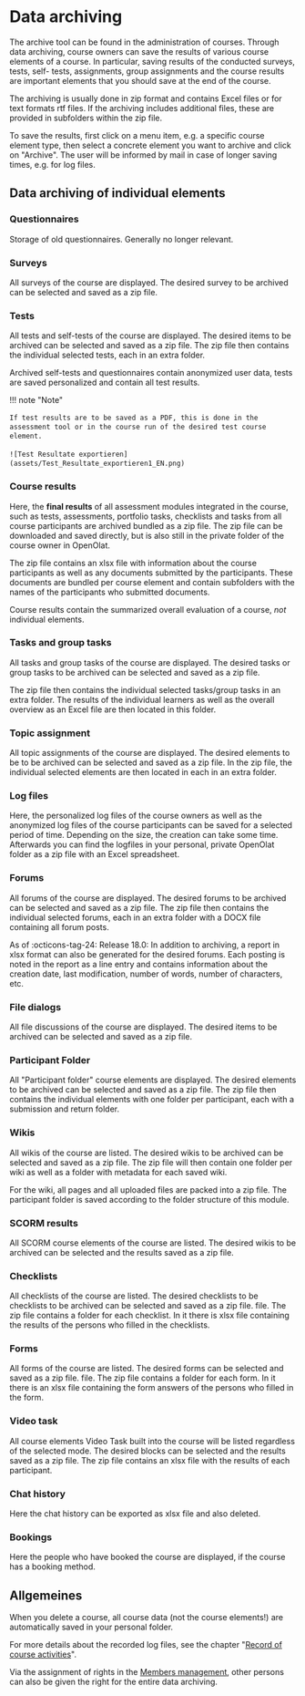 # Data archiving

The archive tool can be found in the administration of courses. Through data archiving, course owners can save the results of various course elements of a course. In particular, saving results of the conducted surveys, tests, self- tests, assignments, group assignments and the course results are important elements that you should save at the end of the course.

The archiving is usually done in zip format and contains Excel files or for text formats rtf files. If the archiving includes additional files, these are provided in subfolders within the zip file.

To save the results, first click on a menu item, e.g. a specific course element type, then select a concrete element you want to archive and click on "Archive". The user will be informed by mail in case of longer saving times, e.g. for log files.

## Data archiving of individual elements

### Questionnaires

Storage of old questionnaires. Generally no longer relevant.

### Surveys

 All surveys of the course are displayed. The desired survey to be archived can be selected and saved as a zip file.  

### Tests

All tests and self-tests of the course are displayed. The desired items to be archived can be selected and saved as a zip file. The zip file then contains the individual selected tests, each in an extra folder.

Archived self-tests and questionnaires contain anonymized user data, tests are saved personalized and contain all test results. 


!!! note "Note"

    If test results are to be saved as a PDF, this is done in the assessment tool or in the course run of the desired test course element.

    ![Test Resultate exportieren](assets/Test_Resultate_exportieren1_EN.png)

  
### Course results

Here, the **final results** of all assessment modules integrated in the course, such as tests, assessments, portfolio tasks, checklists and tasks from all course participants are archived bundled as a zip file. The zip file can be downloaded and saved directly, but is also still in the private folder of the course owner in OpenOlat.

The zip file contains an xlsx file with information about the course participants as well as any documents submitted by the participants. These documents are bundled per course element and contain subfolders with the names of the participants who submitted documents.

Course results contain the summarized overall evaluation of a course, _not_ individual elements.  
  
### Tasks and group tasks

All tasks and group tasks of the course are displayed. The desired tasks or group tasks to be archived can be selected and saved as a zip file.

The zip file then contains the individual selected tasks/group tasks in an extra folder. The results of the individual learners as well as the overall overview as an Excel file are then located in this folder.  
  
### Topic assignment

All topic assignments of the course are displayed. The desired elements to be to be archived can be selected and saved as a zip file. In the zip file, the individual selected elements are then located in each in an extra folder.

### Log files

Here, the personalized log files of the course owners as well as the anonymized log files of the course participants can be saved for a selected period of time. Depending on the size, the creation can take some time. Afterwards you can find the logfiles in your personal, private OpenOlat folder as a zip file with an Excel spreadsheet.  

### Forums

All forums of the course are displayed. The desired forums to be archived can be selected and saved as a zip file. The zip file then contains the individual selected forums, each in an extra folder with a DOCX file containing all forum posts.  

As of :octicons-tag-24: Release 18.0: In addition to archiving, a report in xlsx format can also be generated for the desired forums. Each posting is noted in the report as a line entry and contains information about the creation date, last modification, number of words, number of characters, etc. 

### File dialogs  

All file discussions of the course are displayed. The desired items to be archived can be selected and saved as a zip file.  

### Participant Folder

All "Participant folder" course elements are displayed. The desired elements to be archived can be selected and saved as a zip file. The zip file then contains the individual elements with one folder per participant, each with a submission and return folder.  

### Wikis

All wikis of the course are listed. The desired wikis to be archived can be selected and saved as a zip file. The zip file will then contain one folder per wiki as well as a folder with metadata for each saved wiki.

For the wiki, all pages and all uploaded files are packed into a zip file. The participant folder is saved according to the folder structure of this module.  
  
### SCORM results

All SCORM course elements of the course are listed. The desired wikis to be archived can be selected and the results saved as a zip file.

### Checklists

All checklists of the course are listed. The desired checklists to be checklists to be archived can be selected and saved as a zip file. file. The zip file contains a folder for each checklist. In it there is xlsx file containing the results of the persons who filled in the checklists.

### Forms

All forms of the course are listed. The desired forms can be selected and saved as a zip file. file. The zip file contains a folder for each form. In it there is an xlsx file containing the form answers of the persons who filled in the form.

### Video task

All course elements Video Task built into the course will be listed regardless of the selected mode. The desired blocks can be selected and the results saved as a zip file. The zip file contains an xlsx file with the results of each participant.

### Chat history

Here the chat history can be exported as xlsx file and also deleted.

### Bookings

Here the people who have booked the course are displayed, if the course has a booking method.  

## Allgemeines
  
When you delete a course, all course data (not the course elements!) are automatically saved in your personal folder.

For more details about the recorded log files, see the chapter "[Record of course activities](Record_of_Course_Activities.md)".

Via the assignment of rights in the [Members management](Members_management.md), other persons can also be given the right for the entire data archiving.
